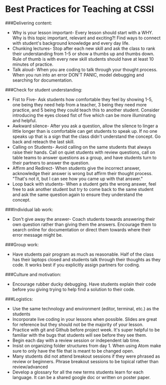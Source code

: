 # Best Practices for Teaching at CSSI

###Delivering content:

+ Why is your lesson important- Every lesson should start with a WHY. Why is this topic important, relevant and exciting?! Find ways to connect with student's background knowledge and every day life.
+ Chunking lectures- Stop after each new skill and ask the class to rank their understanding from 1-5 or show a thumbs up and thumbs down. Rule of thumb is with every new skill students should have at least 10 minutes of practice.
+ Talk aloud- When you are coding to talk through your thought process. When you run into an error DON'T PANIC, model debugging and searching for documentation.

###Check for student understanding:

+ Fist to Five- Ask students how comfortable they feel by showing 1-5, one being they need help from a teacher, 3 being they need more practice, and 5 being they could teach this to another student. Consider introducing the eyes closed fist of five which can be more illuminating and helpful.
+ Awkward silence- After you ask a question, allow the silence to linger a little longer than is comfortable can get students to speak up. If no one speaks up that is a sign that the class didn't understand the concept. Go back and reteach the last skill.
+ Calling on Students- Avoid calling on the same students that always raise their hands. Call on quiet students with review questions, call on table teams to answer questions as a group, and have students turn to their partners to answer the question.
+ Affirm and Redirect- When students give the incorrect answer, acknowledge their answer is wrong but affirm their thought process. "That's not it, but I can see how you came up with that answer."
+ Loop back with students- When a student gets the wrong answer, feel free to ask another student but try to come back to the same student and ask the same question again to ensure they understand the concept.

###Individual lab work:

+ Don't give away the answer- Coach students towards answering their own question rather than giving them the answers. Encourage them to search online for documentation or direct them towards where their error message might be.

###Group work:

+ Have students pair program as much as reasonable. Half of the class has their laptops closed and students talk through their thoughts as they code. It works best if you explicitly assign partners for coding.

###Culture and motivation:

+ Encourage rubber ducky debugging. Have students explain their code before you giving trying to help find a solution to their code.

###Logistics:

+ Use the same technology and environment (editor, terminal, etc.) as the students
+ Incorporate live coding in your lessons when possible. Slides are great for reference but they should not be the majority of your lesson.
+ Practice with git and Github before project week. It's super helpful to be familiar with the bugs that students will see before they see them.
+ Begin each day with a review session or independent lab time.
+ Insist on organizing folder structures from day 1. When using Atom make sure to only have the file that is meant to be changed open.
+  Many students did not attend breakout sessions if they were phrased as review or beginners. Phrase breakout sessions to be topical rather than review/advanced
+ Develop a glossary for all the new terms students learn for each language. It can be a shared google doc or written on poster paper.
